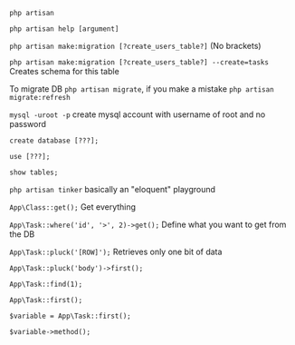 `php artisan`

`php artisan help [argument]`

`php artisan make:migration [?create_users_table?]` (No brackets)

`php artisan make:migration [?create_users_table?] --create=tasks` Creates schema for this table

To migrate DB `php artisan migrate`, if you make a mistake `php artisan migrate:refresh`

`mysql -uroot -p`
create mysql account with username of root and no password

`create database [???];`

`use [???];`

`show tables;`



`php artisan tinker`
basically an "eloquent" playground

`App\Class::get();` Get everything

`App\Task::where('id', '>', 2)->get();` Define what you want to get from the DB

`App\Task::pluck('[ROW]');` Retrieves only one bit of data

`App\Task::pluck('body')->first();`

`App\Task::find(1);`

`App\Task::first();`

`$variable = App\Task::first();`

`$variable->method();`
